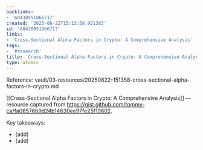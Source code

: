 ```yaml
---
backlinks:
- '68438951066717'
created: '2025-08-22T15:13:58.951383'
id: '68438951066717'
links:
- 'Cross-Sectional Alpha Factors in Crypto: A Comprehensive Analysis'
tags:
- '#research'
title: 'Cross-Sectional Alpha Factors in Crypto: A Comprehensive Analysis'
type: atomic
---
```


Reference: vault/03-resources/20250822-151358-cross-sectional-alpha-factors-in-crypto.md

[[Cross-Sectional Alpha Factors in Crypto: A Comprehensive Analysis]] — resource captured from https://gist.github.com/tommy-ca/fa06576b9d24b14630ee97fe25f19602.

Key takeaways:
- (add)
- (add)
